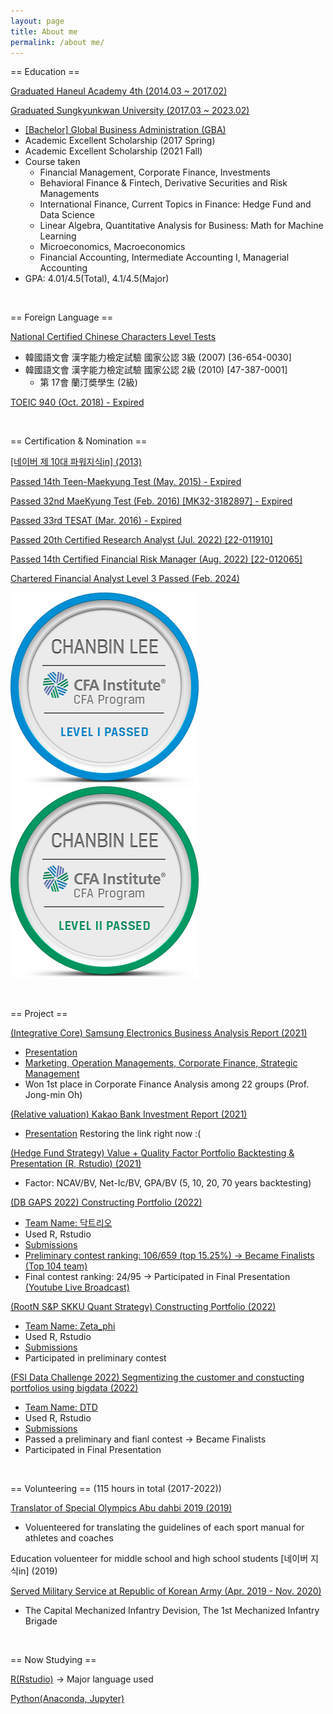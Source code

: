 ```yaml
---
layout: page
title: About me
permalink: /about me/
---
```


== Education ==

[Graduated Haneul Academy 4th (2014.03 ~ 2017.02)](http://haneul.hs.kr/)

[Graduated Sungkyunkwan University (2017.03 ~ 2023.02)](https://www.skku.edu/skku/index.do)
  - [[Bachelor] Global Business Administration (GBA)](https://globalbiz.skku.edu/gba/index.do)
  - Academic Excellent Scholarship (2017 Spring)
  - Academic Excellent Scholarship (2021 Fall)
  - Course taken
    - Financial Management, Corporate Finance, Investments
    - Behavioral Finance & Fintech, Derivative Securities and Risk Managements
    - International Finance, Current Topics in Finance: Hedge Fund and Data Science
    - Linear Algebra, Quantitative Analysis for Business: Math for Machine Learning
    - Microeconomics, Macroeconomics
    - Financial Accounting, Intermediate Accounting I, Managerial Accounting
  - GPA: 4.01/4.5(Total), 4.1/4.5(Major)

&nbsp;

== Foreign Language ==

[National Certified Chinese Characters Level Tests](https://www.hanja.re.kr/)
  - 韓國語文會 漢字能力檢定試驗 國家公認 3級 (2007) [36-654-0030]
  - 韓國語文會 漢字能力檢定試驗 國家公認 2級 (2010) [47-387-0001]
    - 第 17會 蘭汀奬學生 (2級)

[TOEIC 940 (Oct. 2018) - Expired](https://www.toeic.co.kr/)

&nbsp;

== Certification & Nomination ==

[[네이버 제 10대 파워지식in] (2013)](https://kin.naver.com/profile/index.naver?u=SFYWO6QJg73UnGImd%2Fhl%2F%2Bw7qNk2f9qn6NSbKRv0GN4%3D)

[Passed 14th Teen-Maekyung Test (May. 2015) - Expired](https://exam.mk.co.kr/)

[Passed 32nd MaeKyung Test (Feb. 2016) [MK32-3182897] - Expired](https://exam.mk.co.kr/)

[Passed 33rd TESAT (Mar. 2016) - Expired](http://www.tesat.or.kr/)

[Passed 20th Certified Research Analyst (Jul. 2022) [22-011910]](https://drive.google.com/file/d/1E7aTQQuBXjOr1gv7KxBRDCV7SMxfGomi/view?usp=sharing)

[Passed 14th Certified Financial Risk Manager (Aug. 2022) [22-012065]](https://drive.google.com/file/d/18QRY3EbDB3a8gRdlH5UUO6BovW9WydbA/view?usp=sharing)

[Chartered Financial Analyst Level 3 Passed (Feb. 2024)](https://www.cfainstitute.org/)

[![](pdpg4atx.png)](https://basno.com/pdpg4atx)
[![](4933dggq.png)](https://basno.com/4933dggq)

&nbsp;

== Project ==

[(Integrative Core) Samsung Electronics Business Analysis Report (2021)](https://drive.google.com/drive/folders/0B7i2r78BHshjflR0WFNvOXNnOWM3MlRRZmhmVVlQNkJ5TkJWTW1oVlZpeWJaS0JNQjNzQmM?resourcekey=0-iznMBn2SYf9lSvjkMm23FQ&usp=sharing)
  - [Presentation](https://www.youtube.com/watch?v=nhrtQ1xjOwE)
  - [Marketing, Operation Managements, Corporate Finance, Strategic Management](https://drive.google.com/drive/folders/0B7i2r78BHshjfjRsSkpEdkgyWC0yLXVvTFBxQWM1OWVOZ0Y3bmlkS2l4RnlMV1htWEZTZ2M?resourcekey=0-I-CjwiyDchHuXneXGO9Nkg&usp=sharing)
  - Won 1st place in Corporate Finance Analysis among 22 groups (Prof. Jong-min Oh)

[(Relative valuation) Kakao Bank Investment Report (2021)](https://drive.google.com/drive/folders/0B7i2r78BHshjfldYQl9jV09mNVdiQTJRV3JpTXFzYTJESTI0Mm1IdnVJLUpnSXV2UWNVREU?resourcekey=0-V4Bq1rRYtFpSiL0v4HTyXQ&usp=sharing)
  - [Presentation](https://www.youtube.com/watch?v=kCV5_G1Vxtc&t=312s) Restoring the link right now :(

[(Hedge Fund Strategy) Value + Quality Factor Portfolio Backtesting & Presentation (R, Rstudio) (2021)](https://drive.google.com/drive/folders/0B7i2r78BHshjfndOak1OVXRBX0V4bG8xNVpLQWU2dDF6djUtS1hKRTlMQ21lQmJQd1JYMWc?resourcekey=0-wq2s1mys9PaUGKGMSCXR-w&usp=sharing)
  - Factor: NCAV/BV, Net-Ic/BV, GPA/BV (5, 10, 20, 70 years backtesting)

[(DB GAPS 2022) Constructing Portfolio (2022)](https://gaps.dbfoundation.or.kr/)
  - [Team Name: 닥트리오](https://drive.google.com/drive/folders/0B7i2r78BHshjfjlSa2xmbGlRYWgyc0hUQk1GTFQwUVRveF9uaE5SOXhRTzdxcUxmMTZmM00?resourcekey=0-TmqcwjYabwtpQhbKHJxJyQ&usp=sharing)
  - Used R, Rstudio
  - [Submissions](https://drive.google.com/drive/folders/1l6eGFZyyCdr-Jjp4fyZoJOO7CRs3TZ0X?usp=sharing)
  - [Preliminary contest ranking: 106/659 (top 15.25%) → Became Finalists (Top 104 team)](https://gaps.dbfoundation.or.kr/Community/NoticeView?idx=1895)
  - Final contest ranking: 24/95 → Participated in Final Presentation [(Youtube Live Broadcast)](https://youtu.be/PrQhydbzpfg)

[(RootN S&P SKKU Quant Strategy) Constructing Portfolio (2022)](https://drive.google.com/drive/folders/0B7i2r78BHshjfjBZNV9weDdXUDRldzNCZHR1eGhDcnUwVW1heGpZLVFiaWtRQVFXdmkwVnM?resourcekey=0-F2rGu7YjTQ8ADZf2YuiH6A&usp=sharing)
  - [Team Name: Zeta_phi](https://drive.google.com/file/d/1Us-HICuVLJ0j48oe7A-iNT1JlJQ0lAwV/view?usp=sharing)
  - Used R, Rstudio
  - [Submissions](https://drive.google.com/drive/folders/0B7i2r78BHshjfld3M09vTWlpeHhMYm80XzRhRlBjbDl1czZFUFFDY3VRRGJIdWItczg3RnM?resourcekey=0-zPX-zJWolUeE2XC9S2DLRw&usp=sharing)
  - Participated in preliminary contest

[(FSI Data Challenge 2022) Segmentizing the customer and constucting portfolios using bigdata (2022)](https://www.datachallenge2022.com/)
  - [Team Name: DTD](https://drive.google.com/file/d/183B1wis0wV5HwyMHCZ25LuNi0Lv057cp/view?usp=sharing)
  - Used R, Rstudio
  - [Submissions](https://drive.google.com/drive/folders/0B7i2r78BHshjflNSRV9ocXZsSklqb3c1UmROX21ibDNuaGJ1MmlsZEN0ZlpIMUlhdWFHVFk?resourcekey=0-hvtU6xfvBcEathTJoNHPsQ&usp=sharing)
  - Passed a preliminary and fianl contest → Became Finalists
  - Participated in Final Presentation


&nbsp;

== Volunteering == (115 hours in total (2017-2022))

[Translator of Special Olympics Abu dahbi 2019 (2019)](https://www.abudhabi2019.org/)
  - Voluenteered for translating the guidelines of each sport manual for athletes and coaches

Education voluenteer for middle school and high school students [네이버 지식in] (2019)

[Served Military Service at Republic of Korean Army (Apr. 2019 - Nov. 2020)](https://ko.wikipedia.org/wiki/%EC%88%98%EB%8F%84%EA%B8%B0%EA%B3%84%ED%99%94%EB%B3%B4%EB%B3%91%EC%82%AC%EB%8B%A8)
  - The Capital Mechanized Infantry Devision, The 1st Mechanized Infantry Brigade

&nbsp;

== Now Studying ==

[R(Rstudio)](https://www.rstudio.com/) → Major language used

[Python(Anaconda, Jupyter)](https://www.python.org/)
